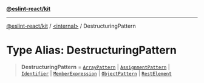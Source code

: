 [**@eslint-react/kit**](../../README.md)

***

[@eslint-react/kit](../../README.md) / [\<internal\>](../README.md) / DestructuringPattern

# Type Alias: DestructuringPattern

> **DestructuringPattern** = [`ArrayPattern`](../interfaces/ArrayPattern.md) \| [`AssignmentPattern`](../interfaces/AssignmentPattern.md) \| [`Identifier`](../interfaces/Identifier.md) \| [`MemberExpression`](MemberExpression.md) \| [`ObjectPattern`](../interfaces/ObjectPattern.md) \| [`RestElement`](../interfaces/RestElement.md)
